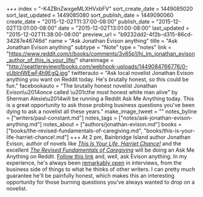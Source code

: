 +++
index = "-K4ZBnZwxgeMLXHVxbFV"
sort_create_date = 1449085020
sort_last_updated = 1449085080
sort_publish_date = 1449090060
create_date = "2015-12-02T11:37:00-08:00"
publish_date = "2015-12-02T13:01:00-08:00"
date = "2015-12-02T13:01:00-08:00"
last_updated = "2015-12-02T11:38:00-08:00"
preview_url = "b9232dd2-4f2b-d315-86cd-34287e46746d"
name = "Ask Jonathan Evison anything"
title = "Ask Jonathan Evison anything"
subtype = "Note"
type = "notes"
link = "https://www.reddit.com/r/books/comments/3v65p1/hi_im_jonathan_evison_author_of_this_is_your_life/"
shareimage = "http://seattlereviewofbooks.com/webhook-uploads/1449084766776/0-yUblnIWEwF4h9EgQ.jpg"
twitterauto = "Ask local novelist Jonathan Evison anything you want on Reddit today. He's brutally honest, so this could be fun."
facebookauto = "The brutally honest novelist Jonathan Evison\u2014once called  \u201cthe most honest white man alive\" by Sherman Alexie\u2014will be running a Reddit Ask Me Anything today. This is a great opportunity to ask those probing business questions you've been dying to ask a novelist all these years."
make_image_tweet = ""
notes_byline = ["writers/paul-constant.md"]
notes_tags = ["notes/ask-jonathan-evison-anything.md"]
notes_about = ["authors/jonathan-evison.md"]
books = ["books/the-revised-fundamentals-of-caregiving.md", "books/this-is-your-life-harriet-chance!.md"]
+++
At 2 pm, Bainbridge Island author Jonathan Evison, author of novels like [*This Is Your Life, Harriet Chance!*](http://seattlereviewofbooks.com/reviews/heaven-is-a-place-on-earth/) and the excellent [*The Revised Fundamentals of Caregiving*](https://medium.com/@paulconstant/bringing-the-hurt-ae10a2311d55#.yhs1anyzw) will be doing an Ask Me Anything on Reddit. [Follow this link](https://www.reddit.com/r/books/comments/3v65p1/hi_im_jonathan_evison_author_of_this_is_your_life/) and, well, ask Evison anything. In my experience, he's always been [remarkably open](http://www.thestranger.com/seattle/how-much-do-novelists-make/Content?oid=15445088) in interviews, from the business side of things to what he thinks of other writers. I can pretty much guarantee he'll be painfully honest, which makes this an interesting opportunity for those burning questions you've always wanted to drop on a novelist.